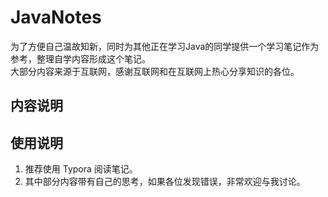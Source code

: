 # JavaNotes

为了方便自己温故知新，同时为其他正在学习Java的同学提供一个学习笔记作为参考，整理自学内容形成这个笔记。  
大部分内容来源于互联网，感谢互联网和在互联网上热心分享知识的各位。

## 内容说明

## 使用说明
1. 推荐使用 Typora 阅读笔记。
2. 其中部分内容带有自己的思考，如果各位发现错误，非常欢迎与我讨论。


